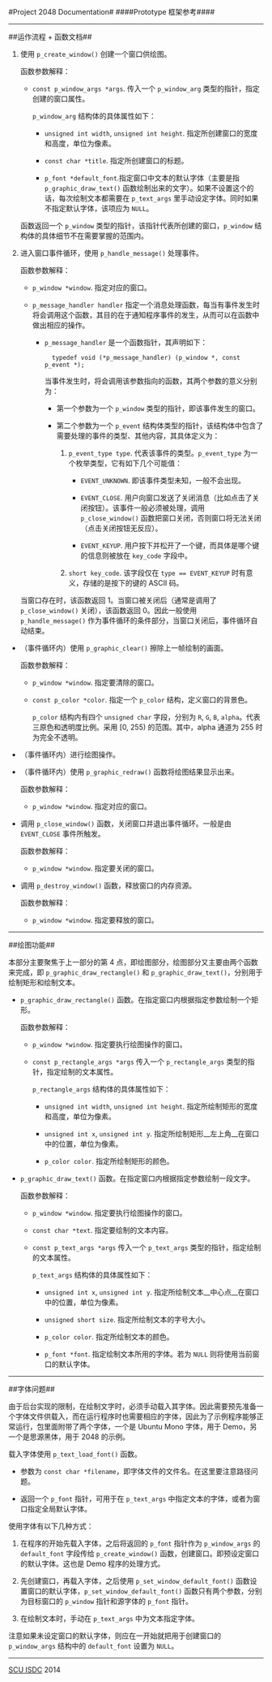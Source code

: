 #Project 2048 Documentation#
####Prototype 框架参考####

---

##运作流程 + 函数文档##

1. 使用 `p_create_window()` 创建一个窗口供绘图。

    函数参数解释：
    
    * `const p_window_args *args`. 传入一个 `p_window_arg` 类型的指针，指定创建的窗口属性。
        
        `p_window_arg` 结构体的具体属性如下：
        
        * `unsigned int width`, `unsigned int height`. 指定所创建窗口的宽度和高度，单位为像素。
        
        * `const char *title`. 指定所创建窗口的标题。
        
        * `p_font *default_font`.指定窗口中文本的默认字体（主要是指 `p_graphic_draw_text()` 函数绘制出来的文字）。如果不设置这个的话，每次绘制文本都需要在 `p_text_args` 里手动设定字体。同时如果不指定默认字体，该项应为 `NULL`。
        
    函数返回一个 `p_window` 类型的指针，该指针代表所创建的窗口，`p_window` 结构体的具体细节不在需要掌握的范围内。
    
2. 进入窗口事件循环，使用 `p_handle_message()` 处理事件。

    函数参数解释：
    
    * `p_window *window`. 指定对应的窗口。
    
    * `p_message_handler handler` 指定一个消息处理函数，每当有事件发生时将会调用这个函数，其目的在于通知程序事件的发生，从而可以在函数中做出相应的操作。
    
        * `p_message_handler` 是一个函数指针，其声明如下：
        
                typedef void (*p_message_handler) (p_window *, const p_event *);
                
            当事件发生时，将会调用该参数指向的函数，其两个参数的意义分别为：
            
            * 第一个参数为一个 `p_window` 类型的指针，即该事件发生的窗口。
            
            * 第二个参数为一个 `p_event` 结构体类型的指针，该结构体中包含了需要处理的事件的类型、其他内容，其具体定义为：
            
                1. `p_event_type type`. 代表该事件的类型。`p_event_type` 为一个枚举类型，它有如下几个可能值：
                    * `EVENT_UNKNOWN`. 即该事件类型未知，一般不会出现。
                    
                    * `EVENT_CLOSE`. 用户向窗口发送了关闭消息（比如点击了关闭按钮）。该事件一般必须被处理，调用 `p_close_window()` 函数把窗口关闭，否则窗口将无法关闭（点击关闭按钮无反应）。
                    
                    * `EVENT_KEYUP`. 用户按下并松开了一个键，而具体是哪个键的信息则被放在 `key_code` 字段中。
                    
                2. `short key_code`. 该字段仅在 `type == EVENT_KEYUP` 时有意义，存储的是按下的键的 ASCII 码。
                
    当窗口存在时，该函数返回 1。当窗口被关闭后（通常是调用了 `p_close_window()` 关闭），该函数返回 0。因此一般使用 `p_handle_message()` 作为事件循环的条件部分，当窗口关闭后，事件循环自动结束。
    
* （事件循环内）使用 `p_graphic_clear()` 擦除上一帧绘制的画面。

    函数参数解释：
    
    * `p_window *window`. 指定要清除的窗口。
    
    * `const p_color *color`. 指定一个 `p_color` 结构，定义窗口的背景色。
    
        `p_color` 结构内有四个 `unsigned char` 字段，分别为 `R`, `G`, `B`, `alpha`。代表三原色和透明度比例。采用 [0, 255) 的范围。其中，alpha 通道为 255 时为完全不透明。
        
* （事件循环内）进行绘图操作。

* （事件循环内）使用 `p_graphic_redraw()` 函数将绘图结果显示出来。

    函数参数解释：
    
    * `p_window *window`. 指定对应的窗口。
    
* 调用 `p_close_window()` 函数，关闭窗口并退出事件循环。一般是由 `EVENT_CLOSE` 事件所触发。

    函数参数解释：
    
    * `p_window *window`. 指定要关闭的窗口。
    
* 调用 `p_destroy_window()` 函数，释放窗口的内存资源。

    函数参数解释：
    
    * `p_window *window`. 指定要释放的窗口。
    
---

##绘图功能##

本部分主要聚焦于上一部分的第 4 点，即绘图部分，绘图部分又主要由两个函数来完成，即 `p_graphic_draw_rectangle()` 和 `p_graphic_draw_text()`，分别用于绘制矩形和绘制文本。

* `p_graphic_draw_rectangle()` 函数。在指定窗口内根据指定参数绘制一个矩形。

    函数参数解释：
    
    * `p_window *window`. 指定要执行绘图操作的窗口。
    
    * `const p_rectangle_args *args` 传入一个 `p_rectangle_args` 类型的指针，指定绘制的文本属性。
        
        `p_rectangle_args` 结构体的具体属性如下：

        * `unsigned int width`, `unsigned int height`. 指定所绘制矩形的宽度和高度，单位为像素。
        
        * `unsigned int x`, `unsigned int y`. 指定所绘制矩形__左上角__在窗口中的位置，单位为像素。
        
        * `p_color color`. 指定所绘制矩形的颜色。

* `p_graphic_draw_text()` 函数。在指定窗口内根据指定参数绘制一段文字。

    函数参数解释：
    
    * `p_window *window`. 指定要执行绘图操作的窗口。
    
    * `const char *text`. 指定要绘制的文本内容。
    
    * `const p_text_args *args` 传入一个 `p_text_args` 类型的指针，指定绘制的文本属性。
        
        `p_text_args` 结构体的具体属性如下：
        
        * `unsigned int x`, `unsigned int y`. 指定所绘制文本__中心点__在窗口中的位置，单位为像素。
        
        * `unsigned short size`. 指定所绘制文本的字号大小。
        
        * `p_color color`. 指定所绘制文本的颜色。
        
        * `p_font *font`. 指定绘制文本所用的字体。若为 `NULL` 则将使用当前窗口的默认字体。

---

##字体问题##

由于后台实现的限制，在绘制文字时，必须手动载入其字体。因此需要预先准备一个字体文件供载入，而在运行程序时也需要相应的字体，因此为了示例程序能够正常运行，包里面附带了两个字体，一个是 Ubuntu Mono 字体，用于 Demo，另一个是思源黑体，用于 2048 的示例。

载入字体使用 `p_text_load_font()` 函数。

* 参数为 `const char *filename`，即字体文件的文件名。在这里要注意路径问题。

* 返回一个 `p_font` 指针，可用于在 `p_text_args` 中指定文本的字体，或者为窗口指定全局默认字体。

使用字体有以下几种方式：

1. 在程序的开始先载入字体，之后将返回的 `p_font` 指针作为 `p_window_args` 的 `default_font` 字段传给 `p_create_window()` 函数，创建窗口。即预设定窗口的默认字体。这也是 Demo 程序的处理方式。

2. 先创建窗口，再载入字体，之后使用 `p_set_window_default_font()` 函数设置窗口的默认字体，`p_set_window_default_font()` 函数只有两个参数，分别为目标窗口的 `p_window` 指针和源字体的 `p_font` 指针。

3. 在绘制文本时，手动在 `p_text_args` 中为文本指定字体。

注意如果未设定窗口的默认字体，则应在一开始就把用于创建窗口的  `p_window_args` 结构中的 `default_font` 设置为 `NULL`。

---
[SCU ISDC](http://www.scuisdc.com) 2014